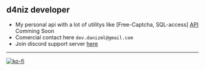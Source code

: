 ## d4niz developer

* My personal api with a lot of utilitys like [Free-Captcha, SQL-access] [API](https://api.d4niz.dev/) Comming Soon
* Comercial contact here `dev.danizml@gmail.com`
* Join discord support server [here](https://discord.d4niz.dev)

---

[![ko-fi](https://ko-fi.com/img/githubbutton_sm.svg)](https://ko-fi.com/O4O2FXPSU)
